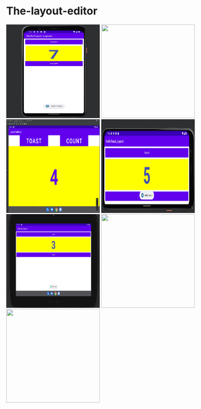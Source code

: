 # The-layout-editor

<img src="/Screenshot/Layout.jpg" width="250" height="250"/>

<img src="/Screenshot/lauout constraint.jpg" width="250" height="250"/>

<img src="/Screenshot/layout_challenge.png" width="250" height="250"/>

<img src="/Screenshot/layout_land.jpg" width="250" height="250"/>

<img src="/Screenshot/layout_x-large.jpg" width="250" height="250"/>

<img src="/Screenshot/linear_layout.jpg" width="250" height="250"/>

<img src="/Screenshot/relative_layout.jpg" width="250" height="250"/>
